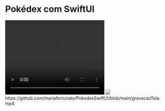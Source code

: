 #  Pokédex com SwiftUI

<video width="320" height="240" autoplay>
<source src="https://github.com/mariafortunato/PokedexSwiftUI/blob/main/gravacaoTela.mp4" type="video/mp4">
</video>

<img src="https://github.com/mariafortunato/PokedexSwiftUI/blob/main/gravacaoTela.mp4" />
https://github.com/mariafortunato/PokedexSwiftUI/blob/main/gravacaoTela.mp4

